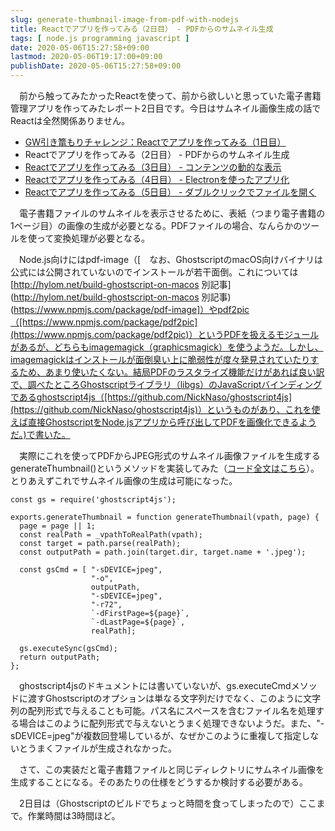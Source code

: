 ```yaml
---
slug: generate-thumbnail-image-from-pdf-with-nodejs
title: Reactでアプリを作ってみる（2日目） - PDFからのサムネイル生成
tags: [ node.js programming javascript ]
date: 2020-05-06T15:27:58+09:00
lastmod: 2020-05-06T19:17:00+09:00
publishDate: 2020-05-06T15:27:58+09:00
---
```


　前から触ってみたかったReactを使って、前から欲しいと思っていた電子書籍管理アプリを作ってみたレポート2日目です。今日はサムネイル画像生成の話でReactは全然関係ありません。

 - [GW引き篭もりチャレンジ：Reactでアプリを作ってみる（1日目）](http://hylom.net/create-react-app-with-openapi-and-nodejs)
 - Reactでアプリを作ってみる（2日目） - PDFからのサムネイル生成
 - [Reactでアプリを作ってみる（3日目） - コンテンツの動的な表示](http://hylom.net/show-image-dynamically-by-react)
 - [Reactでアプリを作ってみる（4日目） - Electronを使ったアプリ化](http://hylom.net/convert-react-app-to-electron-app)
 - [Reactでアプリを作ってみる（5日目） - ダブルクリックでファイルを開く](http://hylom.net/handling-double-click-event-in-react)


　電子書籍ファイルのサムネイルを表示させるために、表紙（つまり電子書籍の1ページ目）の画像の生成が必要となる。PDFファイルの場合、なんらかのツールを使って変換処理が必要となる。

　Node.js向けにはpdf-image（[　なお、GhostscriptのmacOS向けバイナリは公式には公開されていないのでインストールが若干面倒。これについては[http://hylom.net/build-ghostscript-on-macos 別記事](http://hylom.net/build-ghostscript-on-macos 別記事)(https://www.npmjs.com/package/pdf-image]）やpdf2pic（[https://www.npmjs.com/package/pdf2pic](https://www.npmjs.com/package/pdf2pic)）というPDFを扱えるモジュールがあるが、どちらもimagemagick（graphicsmagick）を使うようだ。しかし、imagemagickはインストールが面倒臭い上に脆弱性が度々発見されていたりするため、あまり使いたくない。結局PDFのラスタライズ機能だけがあれば良い訳で、調べたところGhostscriptライブラリ（libgs）のJavaScriptバインディングであるghostscript4js（[https://github.com/NickNaso/ghostscript4js](https://github.com/NickNaso/ghostscript4js)）というものがあり、これを使えば直接GhostscriptをNode.jsアプリから呼び出してPDFを画像化できるようだ。)で書いた。

　実際にこれを使ってPDFからJPEG形式のサムネイル画像ファイルを生成するgenerateThumbnail()というメソッドを実装してみた（[コード全文はこちら](https://github.com/hylom/ebmgr/blob/b7571da8916bbec70e7ff79c164814e0f2494e75/ebmgr.js)）。とりあえずこれでサムネイル画像の生成は可能になった。

```
const gs = require('ghostscript4js');

exports.generateThumbnail = function generateThumbnail(vpath, page) {
  page = page || 1;
  const realPath = _vpathToRealPath(vpath);
  const target = path.parse(realPath);
  const outputPath = path.join(target.dir, target.name + '.jpeg');

  const gsCmd = [ "-sDEVICE=jpeg",
                  "-o",
                  outputPath,
                  "-sDEVICE=jpeg",
                  "-r72",
                  `-dFirstPage=${page}`,
                  `-dLastPage=${page}`,
                  realPath];

  gs.executeSync(gsCmd);
  return outputPath;
};
```

　ghostscript4jsのドキュメントには書いていないが、gs.executeCmdメソッドに渡すGhostscriptのオプションは単なる文字列だけでなく、このように文字列の配列形式で与えることも可能。パス名にスペースを含むファイル名を処理する場合はこのように配列形式で与えないとうまく処理できないようだ。また、"-sDEVICE=jpeg"が複数回登場しているが、なぜかこのように重複して指定しないとうまくファイルが生成されなかった。

　さて、この実装だと電子書籍ファイルと同じディレクトリにサムネイル画像を生成することになる。そのあたりの仕様をどうするか検討する必要がある。

　2日目は（Ghostscriptのビルドでちょっと時間を食ってしまったので）ここまで。作業時間は3時間ほど。

